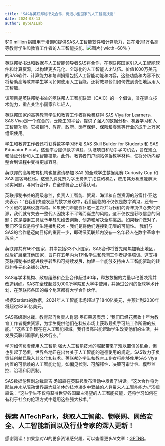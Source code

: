 ```yaml
---

title: 'SAS与英联邦秘书处合作，促进小型国家的人工智能技能'
date: 2024-08-13
author: ByteAILab

---
```


$10 million 捐赠用于培训和提供SAS人工智能软件和计算能力，旨在培训1万名高等教育学生和教育工作者的人工智能技能。![图片](https://ai-techpark.com/wp-content/uploads/2024/08/SAS-a-960x540.jpg){ width=60% }

---


英联邦秘书处和数据与人工智能领导者SAS将合作，在英联邦国家引入人工智能软件和计算资源，以构建更多元化、全球化的人工智能人才队伍。价值1000万美元的SAS软件、计算能力和培训捐赠包括人工智能功能和内容，这些功能和内容不仅将帮助高等教育学生学习如何使用人工智能，还将教导他们如何做到责任地运用人工智能。

该项目是英联邦秘书处的英联邦人工智能联盟（CAIC）的一个倡议，旨在建立技术能力，重点关注小国家和年轻人。

英联邦国家的高等教育学生和教育工作者将免费获得 SAS Viya for Learners。SAS Viya是一个综合的、云原生的平台，提供了强大的数据分析、机器学习和人工智能功能。它被银行、教育、政府、医疗保健、保险和零售等行业的成千上万家组织使用。

学生和教育工作者还将获得数字学习环境 SAS Skill Builder for Students 和 SAS Educator Portal。这些平台提供数字课程、认证项目和动手学习机会，旨在建立和验证分析和人工智能技能。此外，教育者门户网站包括教学材料，使将分析内容整合到课程中变得更加容易。

英联邦的高等教育机构也被邀请参加 SAS 的全球学生数据竞赛 Curiosity Cup 和 SAS 黑客马拉松。这些免费竞赛为学生提供了绝佳的机会，应用其分析技能解决现实问题，与同行合作，在全球舞台上获得认可。

英联邦秘书处的高级总监，负责人工智能、贸易、海洋和自然资源的苏雷什·亚达夫表示：“在我们快速发展的数字景观中，我们面临的不仅仅是数字鸿沟，还有一个关键的基础设施鸿沟。如果我们未能弥补这一差距并为我们的青年提供必要的资源，我们就有失去一整代人因技术不平等而诞生的风险。这不仅仅是获取信息的问题；这是要用工具赋予年轻思维去创新、创造和解决全球挑战。如果我们做对了，我们不仅仅是将学生连接到技术 - 我们是将他们连接到无限的可能性。
我们与SAS的合作是迈向目标的重要一步，即确保英联邦内没有一名年轻人在数字革命中落后。”

英联邦共有56个国家，其中包括33个小国家。SAS合作将首先聚焦加勒比地区，然后扩展至其他国家，旨在在五年内为1万名学生和教育工作者提供培训。这支持英联邦秘书处促进数字转型和可持续发展，构建一个能够支持由人工智能驱动的转型的多元化全球劳动力。

SAS与学术机构、政府组织和企业合作超过40年，释放数据的力量以改善决策并改造组织。SAS在全球超过3,000所学院和大学中使用，并通过公司的全球学术计划，在英联邦各国的每个地区都有大学合作伙伴。

根据Statista的数据，2024年人工智能市场超过了1840亿美元，并预计到2030年将超过8260亿美元。

SAS高级副总裁、教育部门负责人肖恩·奥布莱恩表示：“我们已经花费数十年为教育工作者提供资源，为学生提供他们在科技市场上获取最炙手可热工作所需的技能。” “这些工作现在在人工智能领域。我们很高兴能帮助学生改变他们的生活，并发展英联邦国家的技术行业。”

学习如何负责使用人工智能
强大人工智能技术的崛起带来了难以置信的机会，但也引起了恐惧，世界各地正在出台关于人工智能的道德使用的规定。SAS致力于负责任创新已融入其文化和技术。英联邦的学生和教育工作者将能够使用SAS Viya内置的可信赖的人工智能功能，如偏见检测、可解释性、决策可审计性、模型监控、治理和问责制。

SAS数据伦理副总裁雷吉·汤姆森在英联邦发布活动中发表了讲话。“这次合作将为那些并未从驱动世界最大经济体的技术进步中受益的人群带来人工智能能力。”汤姆森说：“这些学生不仅将获得世界各国雇主渴望的人工智能技能，还将学习如何在有利于社会的伦理方式中运用这些强大技术。”

探索 AITechPark，获取人工智能、物联网、网络安全、人工智能新闻以及行业专家的深入更新！
---
感谢阅读！如果您对AI的更多资讯感兴趣，可以查看更多AI文章：[GPTNB](https://gptnb.com)。
